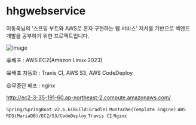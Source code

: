 # hhgwebservice
이동욱님의 '스프링 부트와 AWS로 혼자 구현하는 웹 서비스' 저서를 기반으로 백엔드 개발을 공부하기 위한 프로젝트입니다.

![image](https://github.com/heohgoo/hhgwebservice/assets/95553132/eb8a89e5-373a-4380-9512-cf999ae66177)



😀배포 : AWS EC2(Amazon Linux 2023) 

😁배포 자동화 : Travis CI, AWS S3, AWS CodeDeploy

😃무중단 배포 : nginx


http://ec2-3-35-191-60.ap-northeast-2.compute.amazonaws.com/


`Spring/SpringBoot v2.6.6(Build:Gradle)`
`Mustache(Template Engine)` 
`AWS RDS(MariaDB)/EC2/S3/CodeDeploy` 
`Travis CI`
`Nginx`



